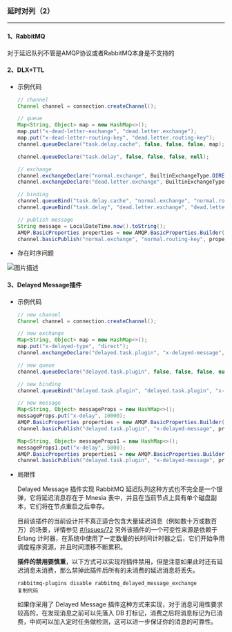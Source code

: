 ### 延时对列（2）

---

#### 1、RabbitMQ

对于延迟队列不管是AMQP协议或者RabbitMQ本身是不支持的

#### 2、DLX+TTL

- 示例代码

  ```java
  // channel
  Channel channel = connection.createChannel();
  
  // queue
  Map<String, Object> map = new HashMap<>();
  map.put("x-dead-letter-exchange", "dead.letter.exchange");
  map.put("x-dead-letter-routing-key", "dead.letter.routing-key");
  channel.queueDeclare("task.delay.cache", false, false, false, map);
  
  channel.queueDeclare("task.delay", false, false, false, null);
  
  // exchange
  channel.exchangeDeclare("normal.exchange", BuiltinExchangeType.DIRECT);
  channel.exchangeDeclare("dead.letter.exchange", BuiltinExchangeType.DIRECT);
  
  // binding
  channel.queueBind("task.delay.cache", "normal.exchange", "normal.routing-key");
  channel.queueBind("task.delay", "dead.letter.exchange", "dead.letter.routing-key");
  
  // publish message
  String message = LocalDateTime.now().toString();
  AMQP.BasicProperties properties = new AMQP.BasicProperties.Builder().expiration("30000").build();
  channel.basicPublish("normal.exchange", "normal.routing-key", properties, message.getBytes());
  ```

- 存在时序问题

  

![图片描述](https://user-gold-cdn.xitu.io/2020/3/30/1712b70997151b7d?imageView2/0/w/1280/h/960/format/webp/ignore-error/1)

#### 3、Delayed Message插件

- 示例代码

  ```java
  // new channel
  Channel channel = connection.createChannel();
  
  // new exchange
  Map<String, Object> map = new HashMap<>();
  map.put("x-delayed-type", "direct");
  channel.exchangeDeclare("delayed.task.plugin", "x-delayed-message", false, false, map);
  
  // new queue
  channel.queueDeclare("delayed.task.plugin", false, false, false, null);
  
  // new binding
  channel.queueBind("delayed.task.plugin", "delayed.task.plugin", "x-delayed-message");
  
  // new message
  Map<String, Object> messageProps = new HashMap<>();
  messageProps.put("x-delay", 10000);
  AMQP.BasicProperties properties = new AMQP.BasicProperties.Builder().headers(messageProps).build();
  channel.basicPublish("delayed.task.plugin", "x-delayed-message", properties, LocalDateTime.now().toString().getBytes());
  
  Map<String, Object> messageProps1 = new HashMap<>();
  messageProps1.put("x-delay", 5000);
  AMQP.BasicProperties properties1 = new AMQP.BasicProperties.Builder().headers(messageProps1).build();
  channel.basicPublish("delayed.task.plugin", "x-delayed-message", properties1, LocalDateTime.now().toString().getBytes());
  ```

- 局限性

  Delayed Message 插件实现 RabbitMQ 延迟队列这种方式也不完全是一个银弹，它将延迟消息存在于 Mnesia 表中，并且在当前节点上具有单个磁盘副本，它们将在节点重启之后幸存。

  目前该插件的当前设计并不真正适合包含大量延迟消息（例如数十万或数百万）的场景，详情参见 [#/issues/72](https://github.com/rabbitmq/rabbitmq-delayed-message-exchange/issues/72) 另外该插件的一个可变性来源是依赖于 Erlang 计时器，在系统中使用了一定数量的长时间计时器之后，它们开始争用调度程序资源，并且时间漂移不断累积。

  **插件的禁用要慎重**，以下方式可以实现将插件禁用，但是注意如果此时还有延迟消息未消费，那么禁掉此插件后所有的未消费的延迟消息将丢失。

  ```
  rabbitmq-plugins disable rabbitmq_delayed_message_exchange
  复制代码
  ```

  如果你采用了 Delayed Message 插件这种方式来实现，对于消息可用性要求较高的，在发现消息之前可以先落入 DB 打标记，消费之后将消息标记为已消费，中间可以加入定时任务做检测，这可以进一步保证你的消息的可靠性。